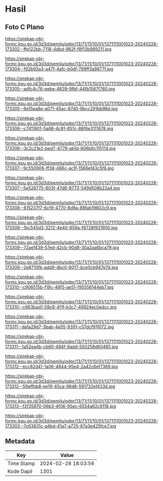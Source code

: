 # Hasil

## Foto C Plano

https://sirekap-obj-formc.kpu.go.id/3d3d/pemilu/pdpr/13/71/11/10/01/1371111001023-20240228-173302--ffe122bb-7118-4dbd-962f-f8f13b989211.jpg

https://sirekap-obj-formc.kpu.go.id/3d3d/pemilu/pdpr/13/71/11/10/01/1371111001023-20240228-173304--f92b93a3-a47f-4afc-b0df-799ff3a9877f.jpg

https://sirekap-obj-formc.kpu.go.id/3d3d/pemilu/pdpr/13/71/11/10/01/1371111001023-20240228-173305--adfc4c76-eebe-4639-9fbf-44fb1587f780.jpg

https://sirekap-obj-formc.kpu.go.id/3d3d/pemilu/pdpr/13/71/11/10/01/1371111001023-20240228-173305--6e15ea8e-a071-45ac-87d0-9bcc291bb98d.jpg

https://sirekap-obj-formc.kpu.go.id/3d3d/pemilu/pdpr/13/71/11/10/01/1371111001023-20240228-173306--c7411601-5a68-4c91-851c-88f6e3111878.jpg

https://sirekap-obj-formc.kpu.go.id/3d3d/pemilu/pdpr/13/71/11/10/01/1371111001023-20240228-173306--3c2c21e2-bed7-4779-ab1d-606b6c115114.jpg

https://sirekap-obj-formc.kpu.go.id/3d3d/pemilu/pdpr/13/71/11/10/01/1371111001023-20240228-173307--9c550906-ff38-486c-ac1f-1566ef43c5f8.jpg

https://sirekap-obj-formc.kpu.go.id/3d3d/pemilu/pdpr/13/71/11/10/01/1371111001023-20240228-173307--5e526775-803f-47d6-8773-549d508b22a4.jpg

https://sirekap-obj-formc.kpu.go.id/3d3d/pemilu/pdpr/13/71/11/10/01/1371111001023-20240228-173308--615237f7-6cf9-4770-8d9a-88fab19602c9.jpg

https://sirekap-obj-formc.kpu.go.id/3d3d/pemilu/pdpr/13/71/11/10/01/1371111001023-20240228-173308--1bc545d3-3212-4e40-859a-f8728f931900.jpg

https://sirekap-obj-formc.kpu.go.id/3d3d/pemilu/pdpr/13/71/11/10/01/1371111001023-20240228-173309--72aef439-57ed-42cb-90d8-30a2aa6bca79.jpg

https://sirekap-obj-formc.kpu.go.id/3d3d/pemilu/pdpr/13/71/11/10/01/1371111001023-20240228-173309--2e8710fb-add9-4bc0-8017-bce0cb947e7d.jpg

https://sirekap-obj-formc.kpu.go.id/3d3d/pemilu/pdpr/13/71/11/10/01/1371111001023-20240228-173310--c906515b-f19c-46f5-ae51-f95556144eb7.jpg

https://sirekap-obj-formc.kpu.go.id/3d3d/pemilu/pdpr/13/71/11/10/01/1371111001023-20240228-173310--c863bad1-59c8-4f1f-b3c7-49924ec0edcc.jpg

https://sirekap-obj-formc.kpu.go.id/3d3d/pemilu/pdpr/13/71/11/10/01/1371111001023-20240228-173311--da1a29d7-3bab-4e55-9391-c07dcf91f072.jpg

https://sirekap-obj-formc.kpu.go.id/3d3d/pemilu/pdpr/13/71/11/10/01/1371111001023-20240228-173311--1a52ea4b-cb60-484f-9add-550258d60485.jpg

https://sirekap-obj-formc.kpu.go.id/3d3d/pemilu/pdpr/13/71/11/10/01/1371111001023-20240228-173312--ecc82d41-1a06-4844-95e4-2a42c6ef7369.jpg

https://sirekap-obj-formc.kpu.go.id/3d3d/pemilu/pdpr/13/71/11/10/01/1371111001023-20240228-173312--59affbb8-ee19-45ca-96d8-591732ef433d.jpg

https://sirekap-obj-formc.kpu.go.id/3d3d/pemilu/pdpr/13/71/11/10/01/1371111001023-20240228-173313--f2f35970-06b3-4f06-95ec-6554a62c9118.jpg

https://sirekap-obj-formc.kpu.go.id/3d3d/pemilu/pdpr/13/71/11/10/01/1371111001023-20240228-173303--7c63831c-a4bd-41a7-a725-67a3e425fce7.jpg


## Metadata

| Key        | Value               |
| ---------- | ------------------- |
| Time Stamp | 2024-02-28 18:03:56 |
| Kode Dapil | 1301                |



